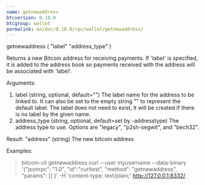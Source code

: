 ```yaml
---
name: getnewaddress
btcversion: 0.18.0
btcgroup: wallet
permalink: en/doc/0.18.0/rpc/wallet/getnewaddress/
---
```


getnewaddress ( "label" "address_type" )

Returns a new Bitcoin address for receiving payments.
If 'label' is specified, it is added to the address book 
so payments received with the address will be associated with 'label'.

Arguments:
1. label           (string, optional, default="") The label name for the address to be linked to. It can also be set to the empty string "" to represent the default label. The label does not need to exist, it will be created if there is no label by the given name.
2. address_type    (string, optional, default=set by -addresstype) The address type to use. Options are "legacy", "p2sh-segwit", and "bech32".

Result:
"address"    (string) The new bitcoin address

Examples:
> bitcoin-cli getnewaddress 
> curl --user myusername --data-binary '{"jsonrpc": "1.0", "id":"curltest", "method": "getnewaddress", "params": [] }' -H 'content-type: text/plain;' http://127.0.0.1:8332/


